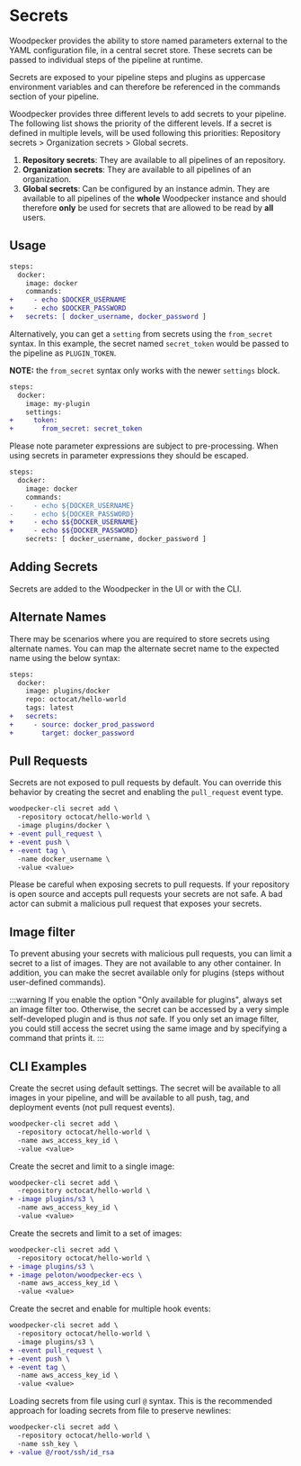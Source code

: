 # Secrets

Woodpecker provides the ability to store named parameters external to the YAML configuration file, in a central secret store. These secrets can be passed to individual steps of the pipeline at runtime.

Secrets are exposed to your pipeline steps and plugins as uppercase environment variables and can therefore be referenced in the commands section of your pipeline.

Woodpecker provides three different levels to add secrets to your pipeline. The following list shows the priority of the different levels. If a secret is defined in multiple levels, will be used following this priorities: Repository secrets > Organization secrets > Global secrets.

1. **Repository secrets**: They are available to all pipelines of an repository.
1. **Organization secrets**: They are available to all pipelines of an organization.
1. **Global secrets**: Can be configured by an instance admin.
   They are available to all pipelines of the **whole** Woodpecker instance and should therefore **only** be used for secrets that are allowed to be read by **all** users.

## Usage

```diff
steps:
  docker:
    image: docker
    commands:
+     - echo $DOCKER_USERNAME
+     - echo $DOCKER_PASSWORD
+   secrets: [ docker_username, docker_password ]
```

Alternatively, you can get a `setting` from secrets using the `from_secret` syntax.
In this example, the secret named `secret_token` would be passed to the pipeline as `PLUGIN_TOKEN`.

**NOTE:** the `from_secret` syntax only works with the newer `settings` block.

```diff
steps:
  docker:
    image: my-plugin
    settings:
+     token:
+       from_secret: secret_token
```


Please note parameter expressions are subject to pre-processing. When using secrets in parameter expressions they should be escaped.

```diff
steps:
  docker:
    image: docker
    commands:
-     - echo ${DOCKER_USERNAME}
-     - echo ${DOCKER_PASSWORD}
+     - echo $${DOCKER_USERNAME}
+     - echo $${DOCKER_PASSWORD}
    secrets: [ docker_username, docker_password ]
```

## Adding Secrets

Secrets are added to the Woodpecker in the UI or with the CLI.

## Alternate Names

There may be scenarios where you are required to store secrets using alternate names. You can map the alternate secret name to the expected name using the below syntax:

```diff
steps:
  docker:
    image: plugins/docker
    repo: octocat/hello-world
    tags: latest
+   secrets:
+     - source: docker_prod_password
+       target: docker_password
```

## Pull Requests

Secrets are not exposed to pull requests by default. You can override this behavior by creating the secret and enabling the `pull_request` event type.

```diff
woodpecker-cli secret add \
  -repository octocat/hello-world \
  -image plugins/docker \
+ -event pull_request \
+ -event push \
+ -event tag \
  -name docker_username \
  -value <value>
```

Please be careful when exposing secrets to pull requests. If your repository is open source and accepts pull requests your secrets are not safe. A bad actor can submit a malicious pull request that exposes your secrets.

## Image filter

To prevent abusing your secrets with malicious pull requests, you can limit a secret to a list of images. They are not available to any other container. In addition, you can make the secret available only for plugins (steps without user-defined commands).

:::warning
If you enable the option "Only available for plugins", always set an image filter too. Otherwise, the secret can be accessed by a very simple self-developed plugin and is thus *not* safe.
If you only set an image filter, you could still access the secret using the same image and by specifying a command that prints it.
:::

## CLI Examples

Create the secret using default settings. The secret will be available to all images in your pipeline, and will be available to all push, tag, and deployment events (not pull request events).

```diff
woodpecker-cli secret add \
  -repository octocat/hello-world \
  -name aws_access_key_id \
  -value <value>
```

Create the secret and limit to a single image:

```diff
woodpecker-cli secret add \
  -repository octocat/hello-world \
+ -image plugins/s3 \
  -name aws_access_key_id \
  -value <value>
```

Create the secrets and limit to a set of images:

```diff
woodpecker-cli secret add \
  -repository octocat/hello-world \
+ -image plugins/s3 \
+ -image peloton/woodpecker-ecs \
  -name aws_access_key_id \
  -value <value>
```

Create the secret and enable for multiple hook events:

```diff
woodpecker-cli secret add \
  -repository octocat/hello-world \
  -image plugins/s3 \
+ -event pull_request \
+ -event push \
+ -event tag \
  -name aws_access_key_id \
  -value <value>
```

Loading secrets from file using curl `@` syntax. This is the recommended approach for loading secrets from file to preserve newlines:

```diff
woodpecker-cli secret add \
  -repository octocat/hello-world \
  -name ssh_key \
+ -value @/root/ssh/id_rsa
```
